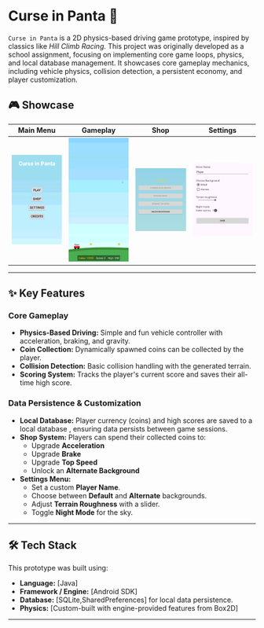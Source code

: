 # Curse in Panta 🚗

`Curse in Panta` is a 2D physics-based driving game prototype, inspired by classics like *Hill Climb Racing*. This project was originally developed as a school assignment, focusing on implementing core game loops, physics, and local database management. 
It showcases core gameplay mechanics, including vehicle physics, collision detection, a persistent economy, and player customization.

## 🎮 Showcase

| Main Menu | Gameplay | Shop | Settings |
| :---: | :---: | :---: | :---: |
| ![Main Menu](main_menu.gif) | ![Gameplay](gameplay.gif) | ![Shop](Shop.png) | ![Settings Menu](Settings_Menu.png) |

---

## ✨ Key Features

### Core Gameplay
* **Physics-Based Driving:** Simple and fun vehicle controller with acceleration, braking, and gravity.
* **Coin Collection:** Dynamically spawned coins can be collected by the player.
* **Collision Detection:** Basic collision handling with the generated terrain.
* **Scoring System:** Tracks the player's current score and saves their all-time high score.

### Data Persistence & Customization
* **Local Database:** Player currency (coins) and high scores are saved to a local database , ensuring data persists between game sessions.
* **Shop System:** Players can spend their collected coins to:
    * Upgrade **Acceleration**
    * Upgrade **Brake**
    * Upgrade **Top Speed**
    * Unlock an **Alternate Background**
* **Settings Menu:**
    * Set a custom **Player Name**.
    * Choose between **Default** and **Alternate** backgrounds.
    * Adjust **Terrain Roughness** with a slider.
    * Toggle **Night Mode** for the sky.

---

## 🛠️ Tech Stack

This prototype was built using:

* **Language:** [Java]
* **Framework / Engine:** [Android SDK]
* **Database:** [SQLite,SharedPreferences] for local data persistence.
* **Physics:** [Custom-built with engine-provided features from Box2D]

---


